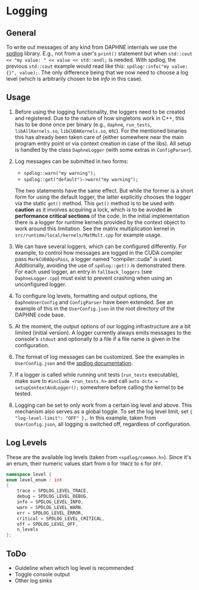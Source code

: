 <!--
Copyright 2021 The DAPHNE Consortium

Licensed under the Apache License, Version 2.0 (the "License");
you may not use this file except in compliance with the License.
You may obtain a copy of the License at

    http://www.apache.org/licenses/LICENSE-2.0

Unless required by applicable law or agreed to in writing, software
distributed under the License is distributed on an "AS IS" BASIS,
WITHOUT WARRANTIES OR CONDITIONS OF ANY KIND, either express or implied.
See the License for the specific language governing permissions and
limitations under the License.
-->

# Logging

## General

To write out messages of any kind from DAPHNE internals we use the [spdlog](https://github.com/gabime/spdlog/) library.
E.g., not from a user's `print()` statement but when `std::cout << "my value: " << value << std::endl;` is needed. With
spdlog, the previous `std::cout` example would read like this: `spdlog::info("my value: {}", value);`. The only
difference being that we now need to choose a log level (which is arbitrarily chosen to be *info* in this case).

## Usage

1. Before using the logging functionality, the loggers need to be created and registered. Due to the nature of how
singletons work in C++, this has to be done once per binary (e.g., `daphne`, `run_tests`, `libAllKernels.so`, `libCUDAKernels.so`, etc).
For the mentioned binaries this has already been taken care of (either somewhere near the main program entry point or
via context creation in case of the libs). All setup is handled by the class `DaphneLogger` (with some extras in `ConfigParser`).
1. Log messages can be submitted in two forms:
    - `spdlog::warn("my warning");`
    - `spdlog::get("default")->warn("my warning");`

    The two statements have the same effect. But while the former is a short form for using the default logger, the latter
    explicitly chooses the logger via the static `get()` method. This `get()` method is to be used with **caution** as 
    it involves acquiring a lock, which is to be avoided **in performance critical sections** of the code. In the initial 
    implementation there is a logger for runtime kernels provided by the context object to work around this limitation.
    See the matrix multiplication kernel in `src/runtime/local/kernels/MatMult.cpp` for example usage. 

1. We can have several loggers, which can be configured differently. For example, to control how messages are logged
in the CUDA compiler pass `MarkCUDAOpsPass`, a logger named "compiler::cuda" is used. Additionally, avoiding the use of
`spdlog::get()` is demonstrated there. For each used logger, an entry
in `fallback_loggers` (see `DaphneLogger.cpp`) must exist to prevent crashing when using an unconfigured logger.
1. To configure log levels, formatting and output options, the `DaphneUserConfig` and `ConfigParser` have been extended.
See an example of this in the `UserConfig.json` in the root directory of the DAPHNE code base.
1. At the moment, the output options of our logging infrastructure are a bit limited (initial version). A logger currently
always emits messages to the console's `stdout` and optionally to a file if a file name is given in the configuration.
1. The format of log messages can be customized. See the examples in `UserConfig.json` and the
[spdlog documentation](https://github.com/gabime/spdlog/).
1. If a logger is called while running unit tests (`run_tests` executable), make sure to `#include <run_tests.h>` and
call `auto dctx = setupContextAndLogger();` somewhere before calling the kernel to be tested.
1. Logging can be set to only work from a certain log level and above. This mechanism also serves as a global toggle.
To set the log level limit, set `{ "log-level-limit": "OFF" },`. In this example, taken from `UserConfig.json`,
all logging is switched off, regardless of configuration.

## Log Levels

These are the available log levels (taken from `<spdlog/common.h>`). Since it's an enum, their numeric values
start from `0` for `TRACE` to `6` for `OFF`.

```cpp
namespace level {
enum level_enum : int
{
    trace = SPDLOG_LEVEL_TRACE,
    debug = SPDLOG_LEVEL_DEBUG,
    info = SPDLOG_LEVEL_INFO,
    warn = SPDLOG_LEVEL_WARN,
    err = SPDLOG_LEVEL_ERROR,
    critical = SPDLOG_LEVEL_CRITICAL,
    off = SPDLOG_LEVEL_OFF,
    n_levels
};
```

## ToDo

* Guideline when which log level is recommended
* Toggle console output
* Other log sinks
